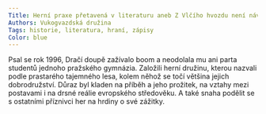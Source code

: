 ```yaml
---
Title: Herní praxe přetavená v literaturu aneb Z Vlčího hvozdu není návratu 
Authors: Vukogvazdská družina
Tags: historie, literatura, hraní, zápisy
Color: blue
---
```

Psal se rok 1996, Dračí doupě zažívalo
boom a neodolala mu ani parta studentů
jednoho pražského gymnázia. Založili
herní družinu, kterou nazvali podle
prastarého tajemného lesa, kolem něhož
se točí většina jejich dobrodružství. Důraz
byl kladen na příběh a jeho prožitek, na
vztahy mezi postavami i na drsné reálie
evropského středověku. A také snaha podělit
se s ostatními příznivci her na hrdiny
o své zážitky.
